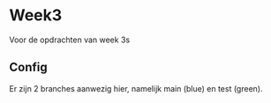 # Week3
Voor de opdrachten van week 3s

## Config
Er zijn 2 branches aanwezig hier, namelijk main (blue) en test (green).
